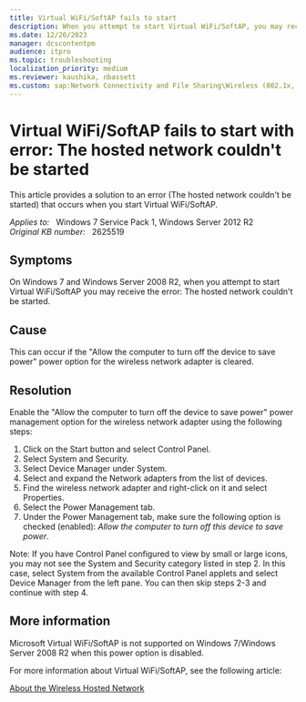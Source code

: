 ```yaml
---
title: Virtual WiFi/SoftAP fails to start
description: When you attempt to start Virtual WiFi/SoftAP, you may receive an error. This article provides a solution to this issue.
ms.date: 12/26/2023
manager: dcscontentpm
audience: itpro
ms.topic: troubleshooting
localization_priority: medium
ms.reviewer: kaushika, nbassett
ms.custom: sap:Network Connectivity and File Sharing\Wireless (802.1x, Bluetooth, Miracast, Mobile Broadband), csstroubleshoot
---
```

# Virtual WiFi/SoftAP fails to start with error: The hosted network couldn't be started

This article provides a solution to an error (The hosted network couldn't be started) that occurs when you start Virtual WiFi/SoftAP.

_Applies to:_ &nbsp; Windows 7 Service Pack 1, Windows Server 2012 R2  
_Original KB number:_ &nbsp; 2625519

## Symptoms

On Windows 7 and Windows Server 2008 R2, when you attempt to start Virtual WiFi/SoftAP you may receive the error: The hosted network couldn't be started.

## Cause

This can occur if the "Allow the computer to turn off the device to save power" power option for the wireless network adapter is cleared.

## Resolution

Enable the "Allow the computer to turn off the device to save power" power management option for the wireless network adapter using the following steps:

1. Click on the Start button and select Control Panel.
2. Select System and Security.
3. Select Device Manager under System.
4. Select and expand the Network adapters from the list of devices.
5. Find the wireless network adapter and right-click on it and select Properties.
6. Select the Power Management tab.
7. Under the Power Management tab, make sure the following option is checked (enabled): *Allow the computer to turn off this device to save power*.

Note: If you have Control Panel configured to view by small or large icons, you may not see the System and Security category listed in step 2. In this case, select System from the available Control Panel applets and select Device Manager from the left pane. You can then skip steps 2-3 and continue with step 4.

## More information

Microsoft Virtual WiFi/SoftAP is not supported on Windows 7/Windows Server 2008 R2 when this power option is disabled.

For more information about Virtual WiFi/SoftAP, see the following article:

[About the Wireless Hosted Network](/windows/win32/nativewifi/about-the-wireless-hosted-network)
